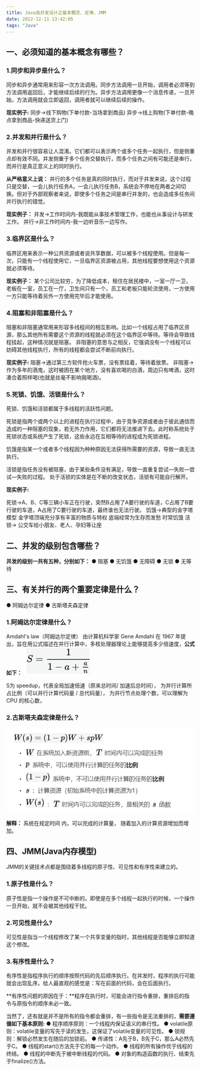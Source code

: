 ```yaml
---
title: Java高并发设计之基本概念、定律、JMM
date: 2022-12-11 13:42:05
tags: "Java"
---
```



## 一、必须知道的基本概念有哪些？
<!--more-->
### 1.同步和异步是什么？
同步和异步通常用来形容一次方法调用。同步方法调用一旦开始，调用者必须等到方法调用返回后，才能继续后续的行为。异步方法调用更像一个消息传递，一旦开始，方法调用就会立即返回，调用者就可以继续后续的操作。

**现实例子:**
同步->线下购物(下单付款-当场拿到商品)
异步->线上购物(下单付款-晚点拿到商品-快递送货上门)


### 2.并发和并行是什么？
并发和并行很容易让人混淆。它们都可以表示两个或多个任务一起执行，但是侧重点却有效不同。并发侧重于多个任务交替执行，而多个任务之间有可能还是串行，而并行是真正意义上的同时执行。

**从严格意义上说：**
并行的多个任务是真的同时执行，而对于并发来说，这个过程只是交替，一会儿执行任务A，一会儿执行任务B，系统会不停地在两者之间切换。但对于外部观察者来说，即使多个任务之间是串行并发的，也会造成多任务间并行执行的错觉。

**现实例子：**
并发->工作时间内-我既能从事技术管理工作，也能也从事设计与研发工作。
并行->非工作时间内-我一边听音乐一边写作。

### 3.临界区是什么？
临界区用来表示一种公共资源或者说共享数据，可以被多个线程使用。但是每一次，只能有一个线程使用它，一旦临界区资源被占用，其他线程要想使用这个资源就必须等待。

**现实例子：**
某个公司比较穷，为了降低成本，租住在居民楼中，一室一厅一卫，老板在一室，员工在一厅，卫生间只有一个，员工和老板只能轮流使用，一方使用一方只能等待着另外一方使用完毕后才能使用。

### 4.阻塞和非阻塞是什么？
阻塞和非阻塞通常用来形容多线程间的相互影响。比如一个线程占用了临界区资源，那么其他所有需要这个资源的线程就必须在这个临界区中等待。等待会导致线程挂起，这种情况就是阻塞。
非阻塞的意思与之相反，它强调没有一个线程可以妨碍其他线程执行，所有的线程都会尝试不断前向执行。

**现实例子:**
阻塞->通过第三方软件抢火车票，没有票挂着，等待着放票。
非阻塞->作为多年的酒鬼，这时被困在某个地方，没有喜欢喝的白酒，周边只有啤酒，这时凑合着照样喝(也就是丝毫不影响我喝酒)。

### 5.死锁、饥饿、活锁是什么？
死锁、饥饿和活锁都属于多线程的活跃性问题。

死锁是指两个或两个以上的进程在执行过程中，由于竞争资源或者由于彼此通信而造成的一种阻塞的现象，若无外力作用，它们都将无法推进下去。此时称系统处于死锁状态或系统产生了死锁，这些永远在互相等待的进程成为死锁进程。

饥饿是指某一个或者多个线程因为种种原因无法获得所需要的资源，导致一直无法执行。

活锁是指任务没有被阻塞，由于某些条件没有满足，导致一直重复尝试—失败—尝试—失败的过程。 处于活锁的实体是在不断的改变状态，活锁有可能自行解开。

**现实例子:**

死锁->A、B、C等三辆小车正在行驶，突然B占用了A要行驶的车道，C占用了B要行驶的车道，A占用了C要行驶的车道，最终谁也无法行驶。
饥饿->典型的金字塔模型 金字塔顶端充分享有丰富的物质与特权 底端经常为生存而发愁 时常饥饿
活锁-> 公交车给小朋友、老人、孕妇等让座

## 二、并发的级别包含哪些？
**并发的级别一共有五种，分别如下：**
● 阻塞
● 无饥饿
● 无障碍
● 无锁
● 无等待

## 三、有关并行的两个重要定律是什么？
● 阿姆达尔定律
● 古斯塔夫森定律

### 1.阿姆达尔定律是什么？
Amdahl's law（阿姆达尔定律） 由计算机科学家 Gene Amdahl 在 1967 年提出，旨在用公式描述在并行计算中，多核处理器理论上能够提高多少倍速度，**公式如下：**
![阿姆达尔定律](Java高并发设计之基本概念、定律、JMM/01.png)

 S为 speedup，代表全局加速倍速（原来总时间/ 加速后总时间）， 为并行计算所占比例（可以并行计算代码量 / 总代码量）， 为并行节点处理个数，可以理解为 CPU 的核心数，
 
 
### 2.古斯塔夫森定律是什么？
![古斯塔夫森定律](Java高并发设计之基本概念、定律、JMM/02.png)

**解释：**
系统在规定时间 内，可以完成的计算量， 随着加入的计算资源增加而增加。

## 四、JMM(Java内存模型)
JMM的关键技术点都是围绕着多线程的原子性、可见性和有序性来建立的。

### 1.原子性是什么？
原子性是指一个操作是不可中断的。即使是在多个线程一起执行的时候，一个操作一旦开始，就不会被其他线程干扰。

### 2.可见性是什么?
可见性是指当一个线程修改了某一个共享变量的指时，其他线程是否能够立即知道这个修改。

### 3.有序性是什么？
有序性是指程序执行的顺序按照代码的先后顺序执行。在并发时，程序的执行可能就会出现乱序。给人最直观的感觉是：写在前面的代码，会在后面执行。

**有序性问题的原因在于：**程序在执行时，可能会进行指令重排，重排后的指令与原指令的顺序未必一致。

当然了，还有就是并不是所有的指令都会重排，有一些指令是无法重排的，**需要遵循如下基本原则:**
● 程序顺序原则：一个线程内保证语义的串行性。
● volatile原则：volatile变量的写先于读的发生，这保证了volatile变量的可见性。
● 锁规则：解锁必然发生在随后的加锁前。
● 传递性：A先于B，B先于C，那么A必然先于C。
● 线程的start()方法先于它的每一个动作。
● 线程的所有操作优于线程的终结。
● 线程的中断先于被中断线程的代码。
● 对象的构造函数的执行、结束先于finalize()方法。
